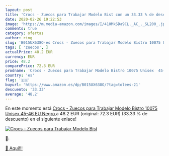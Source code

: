 ```yaml
---
layout: post
title: 'Crocs - Zuecos para Trabajar Modelo Bist con un 33.33 % de descuento'
date: 2020-02-26 19:22:53
image: 'https://m.media-amazon.com/images/I/410MkSDa9CL._AC_._SL200_.jpg'
comments: true
category: ofertas
author: ring
slug: 'B015UX638O-es Crocs - Zuecos para Trabajar Modelo Bistro 10075 Unisex...'
tags: [ 'zuecos', ]
actualPrice: 48.2 EUR
currency: EUR
price: 48.2
comparePrice: 72.3 EUR
prodname: 'Crocs - Zuecos para Trabajar Modelo Bistro 10075 Unisex  45-46 EU   Negro '
country: 'es'
flag: '🇪🇸'
buyurl: 'https://www.amazon.es/dp/B015UX638O/?tag=tolees-21'
descuento: '33.33'
average: '48.2'
---
```


En este momento está [Crocs - Zuecos para Trabajar Modelo Bistro 10075 Unisex  45-46 EU   Negro ](https://www.amazon.es/dp/B015UX638O/?tag=tolees-21) a 48.2 EUR (original: 72.3 EUR) (33.33 %  de descuento) en el siguiente enlace!

[![Crocs - Zuecos para Trabajar Modelo Bist](https://m.media-amazon.com/images/I/410MkSDa9CL._AC_._SL200_.jpg)](https://www.amazon.es/dp/B015UX638O/?tag=tolees-21)

🔎:


[🛒 Aquí!!!](https://www.amazon.es/dp/B015UX638O/?tag=tolees-21)

